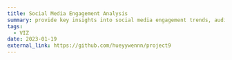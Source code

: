 ```yaml
---
title: Social Media Engagement Analysis
summary: provide key insights into social media engagement trends, audience interactions, and content performance. ![Tableau](https://img.shields.io/badge/Tableau-E97627?style=for-the-badge&logo=tableau&logoColor=white)
tags:
  - VIZ
date: 2023-01-19
external_link: https://github.com/hueyywennn/project9
---
```

